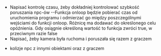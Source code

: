 + Napisać kontrolę czasu, żeby dokładniej kontrolować szybkość poruszania npc-ów
--Funkcja onloop będzie pobierać czas od uruchomienia programu i odmierzać go między poszczególnymi wejściami do funkcji onloop. Różnicę ma dodawać do określonego celu opóźnienia. Gdy osiągnie określoną wartość
 to funkcja zwróci true, w przeciwnym razie false
+ Napisać, żeby kamera była ruchoma i poruszała się razem z graczem
- kolizje npc z innymi obiektami oraz z graczem
